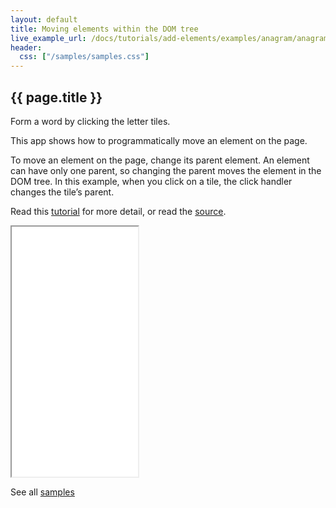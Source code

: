 ```yaml
---
layout: default
title: Moving elements within the DOM tree
live_example_url: /docs/tutorials/add-elements/examples/anagram/anagram.html">
header:
  css: ["/samples/samples.css"]
---
```


## {{ page.title }}

Form a word by clicking the letter tiles.

This app shows how to programmatically move an element on the page.

To move an element on the page, change its parent element. An element can have
only one parent, so changing the parent moves the element in the DOM tree. In
this example, when you click on a tile, the click handler changes the tile’s
parent.

Read this [tutorial](/docs/tutorials/add-elements/#moving-elements) for
more detail, or read the
[source](https://github.com/dart-lang/dart-tutorials-samples/tree/master/web/anagram).

<iframe class="running-app-frame"
        style="height:400px;width:40%;"
        src="{{page.live_example_url}}">
</iframe>

See all [samples](/samples/)
